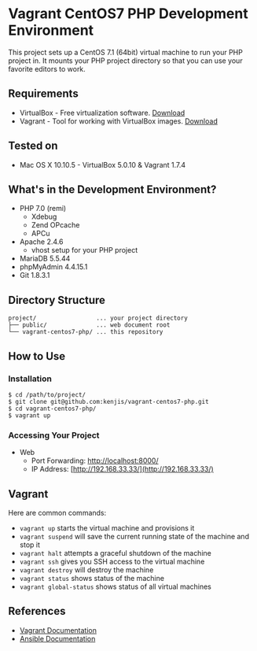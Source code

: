 # Vagrant CentOS7 PHP Development Environment

This project sets up a CentOS 7.1 (64bit) virtual machine to run your PHP project in. It mounts your PHP project directory so that you can use your favorite editors to work.

## Requirements

* VirtualBox - Free virtualization software. [Download](https://www.virtualbox.org/wiki/Downloads)
* Vagrant - Tool for working with VirtualBox images. [Download](https://www.vagrantup.com/downloads.html)

## Tested on

* Mac OS X 10.10.5 - VirtualBox 5.0.10 & Vagrant 1.7.4

## What's in the Development Environment?

* PHP 7.0 (remi)
  * Xdebug
  * Zend OPcache
  * APCu
* Apache 2.4.6
  * vhost setup for your PHP project
* MariaDB 5.5.44
* phpMyAdmin 4.4.15.1
* Git 1.8.3.1

## Directory Structure

~~~
project/                 ... your project directory
├── public/              ... web document root
└── vagrant-centos7-php/ ... this repository
~~~

## How to Use

### Installation

~~~
$ cd /path/to/project/
$ git clone git@github.com:kenjis/vagrant-centos7-php.git
$ cd vagrant-centos7-php/
$ vagrant up
~~~

### Accessing Your Project

* Web
  * Port Forwarding: [http://localhost:8000/](http://localhost:8000/)
  * IP Address: [http://192.168.33.33/](http://192.168.33.33/)

## Vagrant

Here are common commands:

* `vagrant up` starts the virtual machine and provisions it
* `vagrant suspend` will save the current running state of the machine and stop it
* `vagrant halt` attempts a graceful shutdown of the machine
* `vagrant ssh` gives you SSH access to the virtual machine
* `vagrant destroy` will destroy the machine
* `vagrant status` shows status of the machine
* `vagrant global-status` shows status of all virtual machines

## References

* [Vagrant Documentation](https://docs.vagrantup.com/v2/)
* [Ansible Documentation](http://docs.ansible.com/ansible/index.html)
